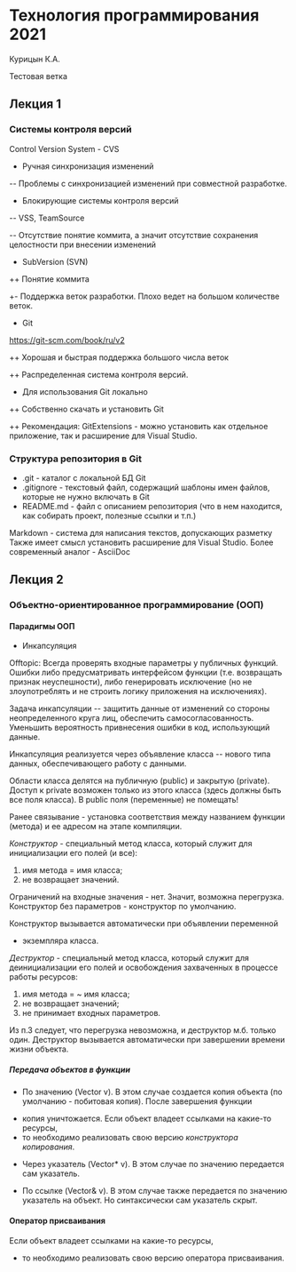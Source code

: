 # Технология программирования 2021

Курицын К.А.

Тестовая ветка

## Лекция 1

### Системы контроля версий

Control Version System - CVS

* Ручная синхронизация изменений

-- Проблемы с синхронизацией изменений при 
совместной разработке.

* Блокирующие системы контроля версий 

-- VSS, TeamSource

-- Отсутствие понятие коммита, а значит отсутствие 
сохранения целостности при внесении изменений

* SubVersion (SVN)

++ Понятие коммита

+- Поддержка веток разработки. 
Плохо ведет на большом количестве веток.

* Git

https://git-scm.com/book/ru/v2

++ Хорошая и быстрая поддержка большого числа веток

++ Распределенная система контроля версий. 

* Для использования Git локально

++ Собcтвенно скачать и установить Git 

++ Рекомендация: GitExtensions - можно установить как 
отдельное приложение, так и расширение для Visual Studio.


### Структура репозитория в Git

* .git - каталог с локальной БД Git
* .gitignore - текстовый файл, содержащий шаблоны имен файлов, которые не нужно включать в Git
* README.md - файл с описанием репозитория (что в нем находится, как собирать проект, полезные ссылки и т.п.)

Markdown - система для написания текстов, допускающих разметку
Также имеет смысл установить расширение для Visual Studio.
Более современный аналог - AsciiDoc


## Лекция 2

### Объектно-ориентированное программирование (ООП)

#### Парадигмы ООП

* Инкапсуляция

Offtopic: Всегда проверять входные параметры у публичных функций.
Ошибки либо предусматривать интерфейсом функции (т.е. возвращать признак
неуспешности), либо генерировать исключение (но не злоупотреблять
и не строить логику приложения на исключениях).

Задача инкапсуляции -- защитить данные от изменений со стороны 
неопределенного круга лиц, обеспечить самосогласованность.
Уменьшить вероятность привнесения ошибки в код, использующий данные.

Инкапсуляция реализуется через объявление класса -- нового типа данных,
обеспечивающего работу с данными.

Области класса делятся на публичную (public) и закрытую (private).
Доступ к private возможен только из этого класса (здесь должны быть 
все поля класса). В public поля (переменные) не помещать!

Ранее связывание - установка соответствия между названием функции (метода) 
и ее адресом на этапе компиляции.

*Конструктор* - специальный метод класса, который служит для инициализации
его полей (и все): 

1) имя метода = имя класса;
2) не возвращает значений.

Ограничений на входные значения - нет. Значит, возможна перегрузка.
Конструктор без параметров - конструктор по умолчанию.

Конструктор вызывается автоматически при объявлении переменной 
- экземпляра класса.

*Деструктор* - специальный метод класса, который служит для деинициализации
его полей и освобождения захваченных в процессе работы ресурсов: 

1) имя метода = ~ имя класса;
2) не возвращает значений;
3) не принимает входных параметров.

Из п.3 следует, что перегрузка невозможна, и деструктор м.б. только один.
Деструктор вызывается автоматически при завершении времени жизни объекта.

##### Передача объектов в функции

* По значению (Vector v). В этом случае создается копия объекта 
 (по умолчанию - побитовая копия). После завершения функции 
- копия уничтожается. Если объект владеет ссылками на какие-то ресурсы,
- то необходимо реализовать свою версию *конструктора копирования*.

* Через указатель (Vector* v). В этом случае по значению передается 
 сам указатель.

* По ссылке (Vector& v). В этом случае также передается по значению 
 указатель на объект. Но синтаксически сам указатель скрыт.

#### Оператор присваивания

Если объект владеет ссылками на какие-то ресурсы,
- то необходимо реализовать свою версию оператора присваивания.

